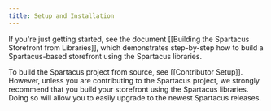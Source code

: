 ```yaml
---
title: Setup and Installation
---
```


If you're just getting started, see the document [[Building the Spartacus Storefront from Libraries]], which demonstrates step-by-step how to build a Spartacus-based storefront using the Spartacus libraries.

To build the Spartacus project from source, see [[Contributor Setup]]. However, unless you are contributing to the Spartacus project, we strongly recommend that you build your storefront using the Spartacus libraries. Doing so will allow you to easily upgrade to the newest Spartacus releases.